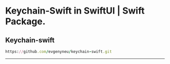 Keychain-Swift in SwiftUI | Swift Package.
========

Keychain-swift
--------
````ruby
https://github.com/evgenyneu/keychain-swift.git
````
--------
